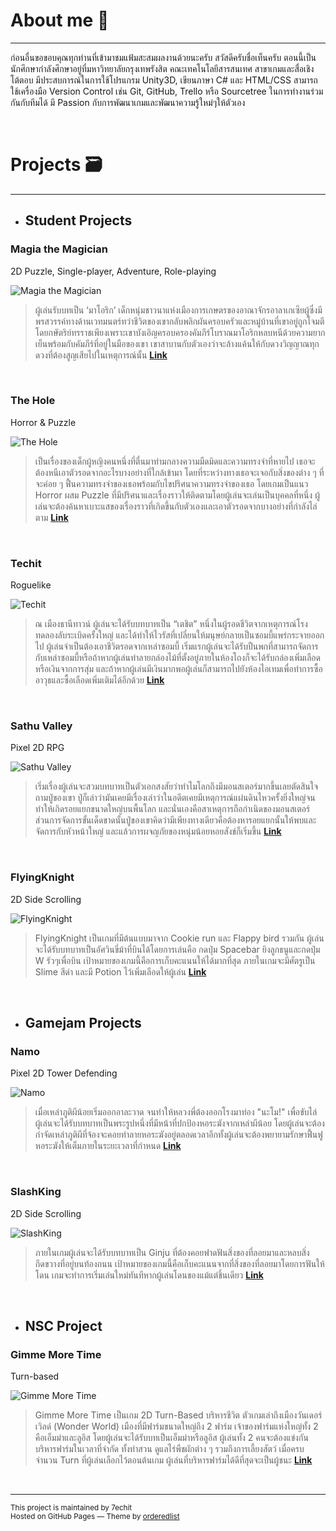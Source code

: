 # About me 👾
* * *

ก่อนอื่นขอขอบคุณทุกท่านที่เข้ามาชมแฟ้มสะสมผลงานด้วยนะครับ สวัสดีครับชื่อเท็นครับ ตอนนี้เป็นนักศึกษากำลังศึกษาอยู่ที่มหาวิทยาลัยกรุงเทพรังสิต คณะเทคโนโลยีสารสนเทศ สาขาเกมและสื่อเชิงโต้ตอบ
มีประสบการณ์ในการใช้โปรแกรม Unity3D, เขียนภาษา C# และ HTML/CSS สามารถใช้เครื่องมือ Version Control เช่น Git, GitHub, Trello หรือ Sourcetree ในการทำงานร่วมกันกับทีมได้ มี Passion กับการพัฒนาเกมและพัฒนาความรู้ใหม่ๆให้ตัวเอง


&nbsp;
# Projects 🗃️
* * *

- ## Student Projects
    
### Magia the Magician 
2D Puzzle, Single-player, Adventure, Role-playing

![Magia the Magician](https://lh5.googleusercontent.com/d/1om9F8-ozYg_Tt3J7lNpofaUayBS5NJUj)

>ผู้เล่นรับบทเป็น ‘มาโอริก’ เด็กหนุ่มชาวนาแห่งเมืองการเกษตรของอาณาจักรอาลาเกเซียผู้ซึ่งมีพรสวรรค์ทางด้านเวทมนตร์ทว่าชีวิตของเขากลับพลิกผันครอบครัวและหมู่บ้านที่เขาอยู่ถูกโจมตีโดยกษัตริย์ทรราชเพียงเพราะเขาบังเอิญครอบครองคัมภีร์โบราณมาโอริกหลบหนีด้วยความยากเย็นพร้อมกับคัมภีร์ที่อยู่ในมือของเขา เขาสาบานกับตัวเองว่าจะล้างแค้นให้กับดวงวิญญาณทุกดวงที่ต้องสูญเสียไปในเหตุการณ์นั้น **[Link](https://7echit.itch.io/magiathemagician)**


&nbsp;      
### The Hole                    
Horror & Puzzle

![The Hole](https://lh5.googleusercontent.com/d/1gyz5PNwOh-xV9WCqVnZDpjqqsqtd0aK5)

>เป็นเรื่องของเด็กผู้หญิงคนหนึ่งที่ตื่นมาท่ามกลางความมืดมิดและความทรงจําที่หายไป เธอจะต้องหนีเอาตัวรอดจากอะไรบางอย่างที่ใกล้เข้ามา โดยที่ระหว่างทางเธอจะเจอกับสิ่งของต่าง ๆ ที่จะค่อย ๆ ฟื้นความทรงจําของเธอพร้อมกับไขปริศนาความทรงจําของเธอ โดยเกมเป็นแนว Horror ผสม Puzzle ที่มีปริศนาและเรื่องราวให้ติดตามโดยผู้เล่นจะเล่นเป็นบุคคลที่หนึ่ง ผู้เล่นจะต้องค้นหาเบาะแสของเรื่องราวที่เกิดขึ้นกับตัวเองและเอาตัวรอดจากบางอย่างที่กําลังไล่ตาม **[Link](https://7echit.itch.io/thehole)**


&nbsp;
### Techit                   
Roguelike

![Techit](https://lh5.googleusercontent.com/d/1FB4OxWXJF-5Nzh1mBSjK2bdGGPcs-MLx)

>ณ เมืองธานีทาวน์ ผู้เล่นจะได้รับบทบาทเป็น “เตชิต” หนึ่งในผู้รอดชีวิตจากเหตุการณ์โรงทดลองลับระเบิดครั้งใหญ่ และได้ทำให้ไวรัสที่เปลี่ยนให้มนุษย์กลายเป็นซอมบี้แพร่กระจายออกไป ผู้เล่นจำเป็นต้องเอาชีวิตรอดจากเหล่าซอมบี้ เริ่มแรกผู้เล่นจะได้รับปืนพกที่สามารถจัดการกับเหล่าซอมบี้หรือถ้าหากผู้เล่นทำลายกล่องไม้ที่ตั้งอยู่ภายในห้องโถงก็จะได้รับกล่องเพิ่มเลือดหรือเงินจากการสุ่ม และถ้าหากผู้เล่นมีเงินมากพอผู้เล่นก็สามารถไปยังห้องไอเทมเพื่อทำการซื้ออาวุธและซื้อเลือดเพิ่มเติมได้อีกด้วย **[Link](https://7echit.itch.io/techit)**


&nbsp;
### Sathu Valley                 
Pixel 2D RPG

![Sathu Valley](https://lh5.googleusercontent.com/d/1Qc83hpZlTNdJLHH_FQPgSqFIQH_uId4W)

>เริ่มเรื่องผู้เล่นจะสวมบทบาทเป็นตัวเอกสงสัยว่าทำไมโลกถึงมีมอนสเตอร์มากขึ้นเลยตัดสินใจถามปู่ของเขา ปู่ก็เล่าว่ามันเคยมีเรื่องเล่าว่าในอดีตเคยมีเหตุการณ์แผ่นดินไหวครั้งยิ่งใหญ่จนทำให้เกิดรอยแยกขนาดใหญ่บนพื้นโลก และนั่นเองคือสาเหตุการถือกำเนิดของมอนสเตอร์ ส่วนการจัดการขั้นเด็ดขาดนั้นปู่ของเขาคิดว่ามีเพียงทางเดียวคือต้องหารอยแยกนั้นให้พบและจัดการกับหัวหน้าใหญ่ และแล้วการผจญภัยของหนุ่มน้อยหอยสังข์ก็เริ่มขึ้น **[Link](https://7echit.itch.io/sathu-valley)**


&nbsp;
### FlyingKnight              
2D Side Scrolling

![FlyingKnight](https://lh5.googleusercontent.com/d/1fX-PGxScGn1AK3z6wJvo1ZlveWWldBiq)

>FlyingKnight เป็นเกมที่มีต้นแบบมาจาก Cookie run และ Flappy bird รวมกัน ผู้เล่นจะได้รับบทบาทเป็นอัศวินขี่ม้าที่บินได้โดยการเล่นคือ กดปุ่ม Spacebar ยิงลูกธนูและกดปุ่ม W รัวๆเพื่อบิน เป้าหมายของเกมนี้คือการเก็บคะแนนให้ได้มากที่สุด ภายในเกมจะมีศัตรูเป็น Slime สีดำ และมี Potion ไว้เพิ่มเลือดให้ผู้เล่น **[Link](https://7echit.itch.io/flyingknight)**



&nbsp; &nbsp; 
- ## Gamejam Projects

### Namo
Pixel 2D Tower Defending

![Namo](https://lh5.googleusercontent.com/d/18YFYCRP38zrxKK0qwQskA496uKW8ZEwc)

>เมื่อเหล่าภูติผีน้อยเริ่มออกอาละวาด จนทำให้หลวงพี่ต้องออกโรงมาท่อง "นะโม!" เพื่อขับไล่ 
ผู้เล่นจะได้รับบทบาทเป็นพระรูปหนึ่งที่มีหน้าที่ปกป้องหอระฆังจากเหล่าผีน้อย โดยผู้เล่นจะต้องกำจัดเหล่าภูติผีที่จ้องจะคอยทำลายหอระฆังอยู่ตลอดเวลาอีกทั้งผู้เล่นจะต้องพยายามรักษาฟื้นฟูหอระฆังให้เต็มภายในระยะเวลาที่กำหนด **[Link](https://7echit.itch.io/namo)**


&nbsp;
### SlashKing
2D Side Scrolling

![SlashKing](https://lh5.googleusercontent.com/d/15dcumg9Hdh-oiKWBtPjxr-G8t6OycdGn)

>ภายในเกมผู้เล่นจะได้รับบทบาทเป็น Ginju ที่ต้องคอยฟาดฟันสิ่งของที่ลอยมาและหลบสิ่งกีดขวางที่อยู่บนท้องถนน เป้าหมายของเกมนี้คือเก็บคะแนนจากที่สิ่งของที่ลอยมาโดยการฟันให้โดน เกมจะทำการเริ่มเล่นใหม่ทันทีหากผู้เล่นโดนของแม้แต่ชิ้นเดียว **[Link](https://7echit.itch.io/slash-king)**

&nbsp;
- ## NSC Project
   
### Gimme More Time
Turn-based       

![Gimme More Time](https://lh5.googleusercontent.com/d/1G75H3UFArCLqz8cXR78sG2HKEGjVduCe)

>Gimme More Time เป็นเกม 2D Turn-Based บริหารชีวิต ตัวเกมเล่าถึงเมืองวันเดอร์เวิลด์ (Wonder World) เมืองที่มีฟาร์มขนาดใหญ่ถึง 2 ฟาร์ม เจ้าของฟาร์มแห่งใหญ่ทั้ง 2 คือเอ็มม่าและลูอิส โดยผู้เล่นจะได้รับบทเป็นเอ็มม่าหรือลูอิส ผู้เล่นทั้ง 2 คนจะต้องแข่งกันบริหารฟาร์มในเวลาที่จำกัด ทั้งทำสวน ดูแลไร่พืชผักต่าง ๆ รวมถึงการเลี้ยงสัตว์ เมื่อครบจำนวน Turn ที่ผู้เล่นเลือกไว้ตอนต้นเกม ผู้เล่นที่บริหารฟาร์มได้ดีที่สุดจะเป็นผู้ชนะ **[Link](https://7echit.itch.io/gimmemoretime)**


&nbsp;
* * *
<sub>
This project is maintained by 7echit <br>
Hosted on GitHub Pages &mdash; Theme by <a href="https://github.com/orderedlist">orderedlist</a>
